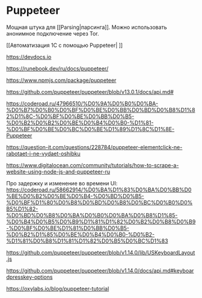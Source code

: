 # Puppeteer
Мощная штука для [[Parsing|парсинга]]. Можно использовать анонимное подключение через Tor.

[[Автоматизация 1С с помощью Puppeteer| ]]

https://devdocs.io

https://runebook.dev/ru/docs/puppeteer/

https://www.npmjs.com/package/puppeteer

https://github.com/puppeteer/puppeteer/blob/v13.0.1/docs/api.md#

https://coderoad.ru/47966510/%D0%9A%D0%B0%D0%BA-%D0%B7%D0%B0%D0%BF%D0%BE%D0%BB%D0%BD%D0%B8%D1%82%D1%8C-%D0%BF%D0%BE%D0%BB%D0%B5-%D0%B2%D0%B2%D0%BE%D0%B4%D0%B0-%D1%81-%D0%BF%D0%BE%D0%BC%D0%BE%D1%89%D1%8C%D1%8E-Puppeteer

https://question-it.com/questions/228784/puppeteer-elementclick-ne-rabotaet-i-ne-vydaet-oshibku

https://www.digitalocean.com/community/tutorials/how-to-scrape-a-website-using-node-js-and-puppeteer-ru

Про задержку и изменение во времени UI:
https://coderoad.ru/58662914/%D0%BA%D1%83%D0%BA%D0%BB%D0%BE%D0%B2%D0%BE%D0%B4-%D0%BD%D0%B5-%D0%BF%D1%80%D0%B8%D0%BD%D0%B8%D0%BC%D0%B0%D0%B5%D1%82-%D0%BD%D0%B8%D0%BA%D0%B0%D0%BA%D0%B8%D1%85-%D0%B4%D0%B5%D0%B9%D1%81%D1%82%D0%B2%D0%B8%D0%B9-%D0%BF%D0%BE%D1%81%D0%BB%D0%B5-%D0%B2%D1%85%D0%BE%D0%B4%D0%B0-%D0%B2-%D1%81%D0%B8%D1%81%D1%82%D0%B5%D0%BC%D1%83

https://github.com/puppeteer/puppeteer/blob/v1.14.0/lib/USKeyboardLayout.js

https://github.com/puppeteer/puppeteer/blob/v1.14.0/docs/api.md#keyboardpresskey-options

https://oxylabs.io/blog/puppeteer-tutorial